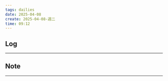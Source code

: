 ```yaml
---
tags: dailies  
date: 2025-04-08
create: 2025-04-08-週二
time: 09:12
---
```

## Log
---


## Note
---

